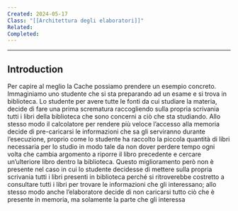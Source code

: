 ```yaml
---
Created: 2024-05-17
Class: "[[Architettura degli elaboratori]]"
Related: 
Completed:
---
```

---
## Introduction
Per capire al meglio la Cache possiamo prendere un esempio concreto. Immaginiamo uno studente che si sta preparando ad un esame e si trova in biblioteca.
Lo studente per avere tutte le fonti da cui studiare la materia, decide di fare una prima scrematura raccogliendo sulla propria scrivania tutti i libri della biblioteca che sono concerni a ciò che sta studiando.
Allo stesso modo il calcolatore per rendere più veloce l’accesso alla memoria decide di pre-caricarsi le informazioni che sa gli serviranno durante l’esecuzione, proprio come lo studente ha raccolto la piccola quantità di libri necessaria per lo studio in modo tale da non dover perdere tempo ogni volta che cambia argomento a riporre il libro precedente e cercare un’ulteriore libro dentro la biblioteca.
Questo miglioramento però non è presente nel caso in cui lo studente decidesse di mettere sulla propria scrivania tutti i libri presenti in biblioteca perché si ritroverebbe costretto a consultare tutti i libri per trovare le informazioni che gli interessano; allo stesso modo anche l’elaboratore decide di non caricarsi tutto ciò che è presente in memoria, ma solamente la parte che gli interessa